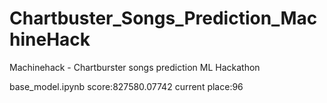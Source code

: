 # Chartbuster_Songs_Prediction_MachineHack
Machinehack - Chartburster songs prediction ML Hackathon

base_model.ipynb score:827580.07742 current place:96
